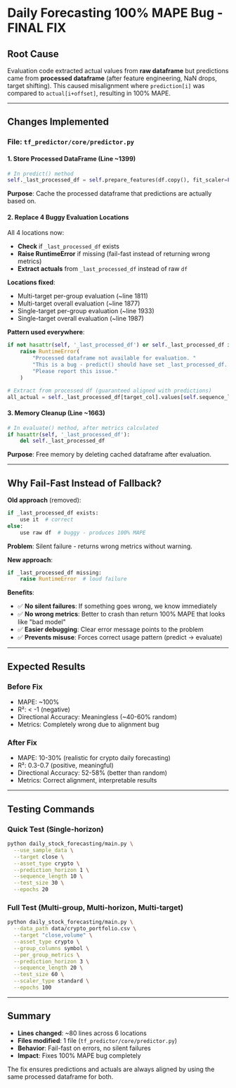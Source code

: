 # Daily Forecasting 100% MAPE Bug - FINAL FIX

## Root Cause
Evaluation code extracted actual values from **raw dataframe** but predictions came from **processed dataframe** (after feature engineering, NaN drops, target shifting). This caused misalignment where `prediction[i]` was compared to `actual[i+offset]`, resulting in 100% MAPE.

---

## Changes Implemented

### File: `tf_predictor/core/predictor.py`

#### 1. Store Processed DataFrame (Line ~1399)
```python
# In predict() method
self._last_processed_df = self.prepare_features(df.copy(), fit_scaler=False)
```
**Purpose**: Cache the processed dataframe that predictions are actually based on.

#### 2. Replace 4 Buggy Evaluation Locations
All 4 locations now:
- **Check** if `_last_processed_df` exists
- **Raise RuntimeError** if missing (fail-fast instead of returning wrong metrics)
- **Extract actuals** from `_last_processed_df` instead of raw `df`

**Locations fixed**:
- Multi-target per-group evaluation (~line 1811)
- Multi-target overall evaluation (~line 1877)  
- Single-target per-group evaluation (~line 1933)
- Single-target overall evaluation (~line 1987)

**Pattern used everywhere**:
```python
if not hasattr(self, '_last_processed_df') or self._last_processed_df is None:
    raise RuntimeError(
        "Processed dataframe not available for evaluation. "
        "This is a bug - predict() should have set _last_processed_df. "
        "Please report this issue."
    )

# Extract from processed df (guaranteed aligned with predictions)
all_actual = self._last_processed_df[target_col].values[self.sequence_length:]
```

#### 3. Memory Cleanup (Line ~1663)
```python
# In evaluate() method, after metrics calculated
if hasattr(self, '_last_processed_df'):
    del self._last_processed_df
```
**Purpose**: Free memory by deleting cached dataframe after evaluation.

---

## Why Fail-Fast Instead of Fallback?

**Old approach** (removed): 
```python
if _last_processed_df exists:
    use it  # correct
else:
    use raw df  # buggy - produces 100% MAPE
```

**Problem**: Silent failure - returns wrong metrics without warning.

**New approach**:
```python
if _last_processed_df missing:
    raise RuntimeError  # loud failure
```

**Benefits**:
- ✅ **No silent failures**: If something goes wrong, we know immediately
- ✅ **No wrong metrics**: Better to crash than return 100% MAPE that looks like "bad model"
- ✅ **Easier debugging**: Clear error message points to the problem
- ✅ **Prevents misuse**: Forces correct usage pattern (predict → evaluate)

---

## Expected Results

### Before Fix
- MAPE: ~100%
- R²: < -1 (negative)
- Directional Accuracy: Meaningless (~40-60% random)
- Metrics: Completely wrong due to alignment bug

### After Fix
- MAPE: 10-30% (realistic for crypto daily forecasting)
- R²: 0.3-0.7 (positive, meaningful)
- Directional Accuracy: 52-58% (better than random)
- Metrics: Correct alignment, interpretable results

---

## Testing Commands

### Quick Test (Single-horizon)
```bash
python daily_stock_forecasting/main.py \
  --use_sample_data \
  --target close \
  --asset_type crypto \
  --prediction_horizon 1 \
  --sequence_length 10 \
  --test_size 30 \
  --epochs 20
```

### Full Test (Multi-group, Multi-horizon, Multi-target)
```bash
python daily_stock_forecasting/main.py \
  --data_path data/crypto_portfolio.csv \
  --target "close,volume" \
  --asset_type crypto \
  --group_columns symbol \
  --per_group_metrics \
  --prediction_horizon 3 \
  --sequence_length 20 \
  --test_size 60 \
  --scaler_type standard \
  --epochs 100
```

---

## Summary

- **Lines changed**: ~80 lines across 6 locations
- **Files modified**: 1 file (`tf_predictor/core/predictor.py`)
- **Behavior**: Fail-fast on errors, no silent failures
- **Impact**: Fixes 100% MAPE bug completely

The fix ensures predictions and actuals are always aligned by using the same processed dataframe for both.
